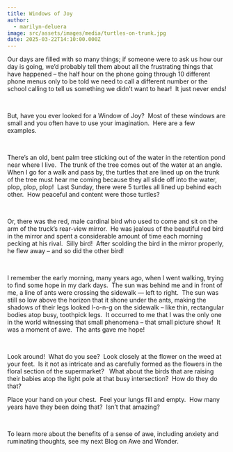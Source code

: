 ```yaml
---
title: Windows of Joy
author:
  - marilyn-deluera
image: src/assets/images/media/turtles-on-trunk.jpg
date: 2025-03-22T14:10:00.000Z
---
```






Our days are filled with so many things; if someone were to ask us how our day is going, we’d probably tell them about all the frustrating things that have happened – the half hour on the phone going through 10
different phone menus only to be told we need to call a different number or the school calling to tell us something we didn’t want to hear!  It just never ends!

 

But, have you ever looked for a Window of Joy?  Most of these windows are small and you often
have to use your imagination.  Here are a few examples.  

 

There’s an old, bent palm tree sticking out of the water in the retention pond near where I live. 
The trunk of the tree comes out of the water at an angle.  When I go for a walk and pass by, the turtles
that are lined up on the trunk of the tree must hear me coming because they all slide off into the water, plop, plop, plop!  Last Sunday, there were 5 turtles all lined up behind each other.  How peaceful and content were those turtles?

 

Or, there was the red, male cardinal bird who used to come and sit on the arm of the truck’s rear-view mirror.  He was jealous of the beautiful red bird in the mirror and spent a considerable amount of time each morning pecking at his rival.  Silly bird!  After scolding the bird in the mirror properly, he flew away – and so did the other bird!

 

I remember the early morning, many years ago, when I went walking, trying to find some hope in my dark days.  The sun was behind me and in front of me, a line of ants were crossing the sidewalk — left to right.  The sun was still so low above the horizon that it shone under the ants, making the shadows of their legs looked 
l-o-n-g on the sidewalk – like thin, rectangular bodies atop busy, toothpick legs.  It occurred to me that I was the only one in the world witnessing that small phenomena – that small picture show!  It was a moment of awe.  The ants gave me hope!

 

Look around!  What do you see?  Look closely at the flower on the weed at your feet.  Is it not as
intricate and as carefully formed as the flowers in the floral section of the supermarket?    What about the birds that are raising their babies atop the light pole at that busy intersection?  How do they do that?  



Place your hand on your chest.  Feel your lungs fill and empty.  How many years have they been doing
that?  Isn’t that amazing? 

 



To learn more about the benefits of a sense of awe,
including anxiety and ruminating thoughts, see my next Blog on Awe and Wonder.
